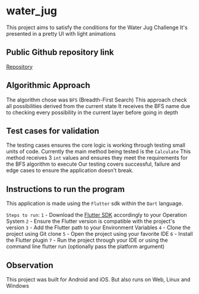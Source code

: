 # water_jug

This project aims to satisfy the conditions for the Water Jug Challenge
It's presented in a pretty UI with light animations

## Public Github repository link
<a href="https://github.com/JulioCRFilho/water_jug">Repository</a>

## Algorithmic Approach
The algorithm chose was `BFS` (Breadth-First Search)
This approach check all possibilities derived from the current state
It receives the BFS name due to checking every possibility in the current layer before going in depth

## Test cases for validation
The testing cases ensures the core logic is working through testing small units of code.
Currently the main method being tested is the `Calculate`
This method receives 3 `int` values and ensures they meet the requirements for the BFS algorithm to execute
Our testing covers successful, failure and edge cases to ensure the application doesn't break.

## Instructions to run the program
This application is made using the `Flutter` sdk within the `Dart` language.

`Steps to run`:
    `1` - Download the <a href="https://docs.flutter.dev/get-started/install">Flutter SDK</a> accordingly to your Operation System
    `2` - Ensure the Flutter version is compatible with the project's version
    `3` - Add the Flutter path to your Environment Variables
    `4` - Clone the project using Git clone
    `5` - Open the project using your favorite IDE
    `6` - Install the Flutter plugin
    `7` - Run the project through your IDE or using the command line flutter run (optionally pass the platform argument)

## Observation
This project was built for Android and iOS. But also runs on Web, Linux and Windows

